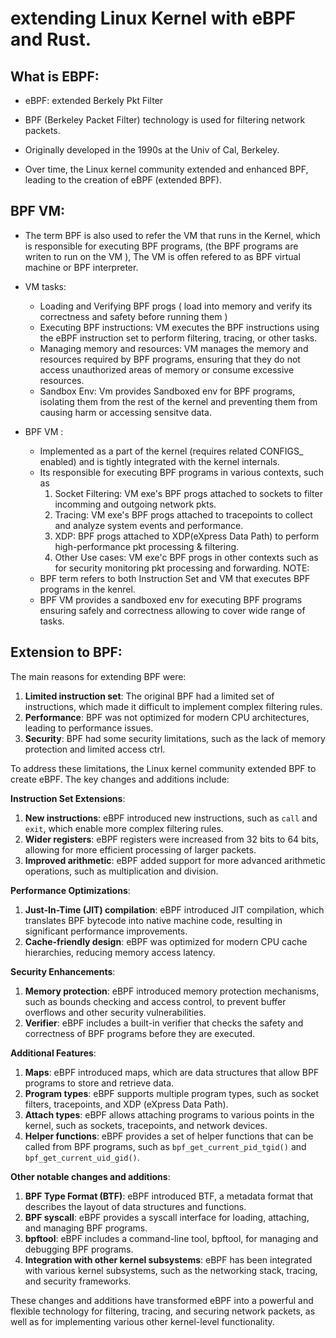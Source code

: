 # extending Linux Kernel with eBPF and Rust.

## What is EBPF:

- eBPF: extended Berkely Pkt Filter

- BPF (Berkeley Packet Filter) technology is used for filtering network packets. 
- Originally developed in the 1990s at the Univ of Cal, Berkeley. 
- Over time, the Linux kernel community extended and enhanced BPF, leading to the creation of eBPF (extended BPF).

## BPF VM:

- The term BPF is also used to refer the VM that runs in the Kernel, which is responsible for executing
BPF programs, (the BPF programs are writen to run on the VM ), The VM is offen refered to as BPF virtual machine 
or BPF interpreter.

- VM tasks:
    - Loading and Verifying BPF progs ( load into memory and verify its correctness and safety before running them )
    - Executing BPF instructions: VM executes the BPF instructions using the eBPF instruction set to perform 
    filtering, tracing, or other tasks.
    - Managing memory and resources: VM manages the memory and resources required by BPF programs, ensuring that 
    they do not access unauthorized areas of memory or consume excessive resources.
    - Sandbox Env: Vm provides Sandboxed env for BPF programs, isolating them from the rest of the kernel and 
    preventing them from causing harm or accessing sensitve data.

- BPF VM :
    - Implemented as a part of the kernel (requires related CONFIGS_ enabled) and is tightly integrated with 
    the kernel internals. 
    - Its responsible for executing BPF programs in various contexts, such as
        1. Socket Filtering: VM exe's BPF progs attached to sockets to filter incomming and outgoing network pkts.
        2. Tracing: VM exe's BPF progs attached to tracepoints to collect and analyze system events and performance.
        3. XDP: BPF progs attached to XDP(eXpress Data Path) to perform high-performance pkt processing & filtering.
        4. Other Use cases: VM exe'c BPF progs in other contexts such as for security monitoring pkt processing and forwarding.
NOTE:
    - BPF term refers to both Instruction Set and VM that executes BPF programs in the kenrel.
    - BPF VM provides a sandboxed env for executing BPF programs ensuring safely and correctness allowing to  cover wide range of tasks.

## Extension to BPF: 

The main reasons for extending BPF were:

1. **Limited instruction set**: 
The original BPF had a limited set of instructions, which made it difficult to implement complex filtering rules.
2. **Performance**: BPF was not optimized for modern CPU architectures, leading to performance issues.
3. **Security**: BPF had some security limitations, such as the lack of memory protection and limited access ctrl.

To address these limitations, the Linux kernel community extended BPF to create eBPF. 
The key changes and additions include:

**Instruction Set Extensions**:

1. **New instructions**: eBPF introduced new instructions, such as `call` and `exit`, which enable more complex filtering rules.
2. **Wider registers**: eBPF registers were increased from 32 bits to 64 bits, allowing for more efficient processing of larger packets.
3. **Improved arithmetic**: eBPF added support for more advanced arithmetic operations, such as multiplication and division.

**Performance Optimizations**:

1. **Just-In-Time (JIT) compilation**: eBPF introduced JIT compilation, which translates BPF bytecode into native machine code, resulting in significant performance improvements.
2. **Cache-friendly design**: eBPF was optimized for modern CPU cache hierarchies, reducing memory access latency.

**Security Enhancements**:

1. **Memory protection**: eBPF introduced memory protection mechanisms, such as bounds checking and access control, to prevent buffer overflows and other security vulnerabilities.
2. **Verifier**: eBPF includes a built-in verifier that checks the safety and correctness of BPF programs before they are executed.

**Additional Features**:

1. **Maps**: eBPF introduced maps, which are data structures that allow BPF programs to store and retrieve data.
2. **Program types**: eBPF supports multiple program types, such as socket filters, tracepoints, and XDP (eXpress Data Path).
3. **Attach types**: eBPF allows attaching programs to various points in the kernel, such as sockets, tracepoints, and network devices.
4. **Helper functions**: eBPF provides a set of helper functions that can be called from BPF programs, such as `bpf_get_current_pid_tgid()` and `bpf_get_current_uid_gid()`.

**Other notable changes and additions**:

1. **BPF Type Format (BTF)**: eBPF introduced BTF, a metadata format that describes the layout of data structures and functions.
2. **BPF syscall**: eBPF provides a syscall interface for loading, attaching, and managing BPF programs.
3. **bpftool**: eBPF includes a command-line tool, bpftool, for managing and debugging BPF programs.
4. **Integration with other kernel subsystems**: eBPF has been integrated with various kernel subsystems, such as the networking stack, tracing, and security frameworks.

These changes and additions have transformed eBPF into a powerful and flexible technology for filtering, tracing, and securing network packets, as well as for implementing various other kernel-level functionality.
